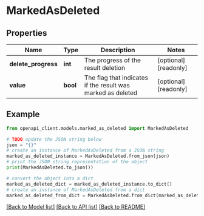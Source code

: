 # MarkedAsDeleted


## Properties

Name | Type | Description | Notes
------------ | ------------- | ------------- | -------------
**delete_progress** | **int** | The progress of the result deletion | [optional] [readonly] 
**value** | **bool** | The flag that indicates if the result was marked as deleted | [optional] [readonly] 

## Example

```python
from openapi_client.models.marked_as_deleted import MarkedAsDeleted

# TODO update the JSON string below
json = "{}"
# create an instance of MarkedAsDeleted from a JSON string
marked_as_deleted_instance = MarkedAsDeleted.from_json(json)
# print the JSON string representation of the object
print(MarkedAsDeleted.to_json())

# convert the object into a dict
marked_as_deleted_dict = marked_as_deleted_instance.to_dict()
# create an instance of MarkedAsDeleted from a dict
marked_as_deleted_from_dict = MarkedAsDeleted.from_dict(marked_as_deleted_dict)
```
[[Back to Model list]](../README.md#documentation-for-models) [[Back to API list]](../README.md#documentation-for-api-endpoints) [[Back to README]](../README.md)


